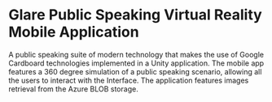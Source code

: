 # Glare Public Speaking Virtual Reality Mobile Application

A public speaking suite of modern technology that makes the use of Google Cardboard technologies implemented in a Unity application. 
The mobile app features a 360 degree simulation of a public speaking scenario, allowing all the users to interact with the Interface. The application features images retrieval from the Azure BLOB storage.
